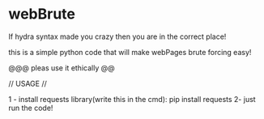 # webBrute
If hydra syntax made you crazy then you are in the correct place!

this is a simple python code that will make webPages brute forcing easy!

@@@ pleas use it ethically @@

// USAGE //

1 - install requests library(write this in the cmd):
  pip install requests
2- just run the code!
